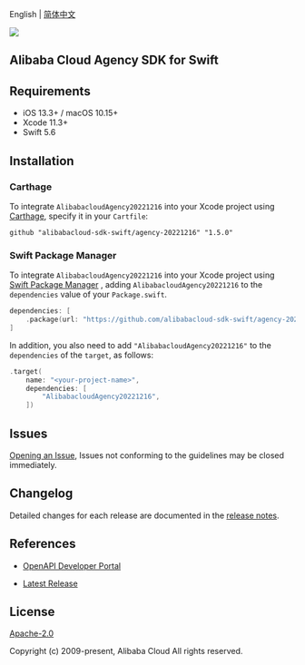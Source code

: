 English | [简体中文](README-CN.md)

![](https://aliyunsdk-pages.alicdn.com/icons/AlibabaCloud.svg)

## Alibaba Cloud Agency SDK for Swift

## Requirements

- iOS 13.3+ / macOS 10.15+
- Xcode 11.3+
- Swift 5.6

## Installation

### Carthage

To integrate `AlibabacloudAgency20221216` into your Xcode project using [Carthage](https://github.com/Carthage/Carthage), specify it in your `Cartfile`:

```ogdl
github "alibabacloud-sdk-swift/agency-20221216" "1.5.0"
```

### Swift Package Manager

To integrate `AlibabacloudAgency20221216` into your Xcode project using [Swift Package Manager](https://swift.org/package-manager/) , adding `AlibabacloudAgency20221216` to the `dependencies` value of your `Package.swift`.

```swift
dependencies: [
    .package(url: "https://github.com/alibabacloud-sdk-swift/agency-20221216.git", from: "1.5.0")
]
```

In addition, you also need to add `"AlibabacloudAgency20221216"` to the `dependencies` of the `target`, as follows:

```swift
.target(
    name: "<your-project-name>",
    dependencies: [
        "AlibabacloudAgency20221216",
    ])
```

## Issues

[Opening an Issue](https://github.com/alibabacloud-sdk-swift/agency-20221216/issues/new), Issues not conforming to the guidelines may be closed immediately.

## Changelog

Detailed changes for each release are documented in the [release notes](./ChangeLog.txt).

## References

* [OpenAPI Developer Portal](https://next.api.alibabacloud.com/home)
- [Latest Release](https://github.com/alibabacloud-sdk-swift/agency-20221216)

## License

[Apache-2.0](http://www.apache.org/licenses/LICENSE-2.0)

Copyright (c) 2009-present, Alibaba Cloud All rights reserved.
